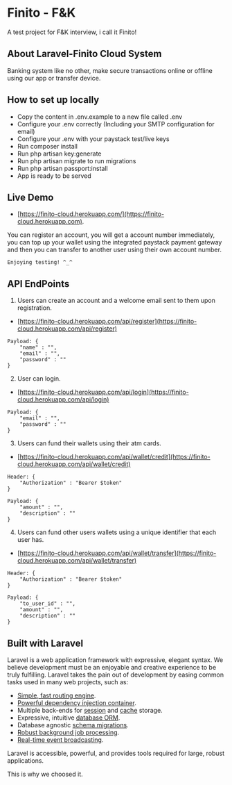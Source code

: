 
# Finito - F&K

A test project for F&K interview, i call it Finito!

## About Laravel-Finito Cloud System

Banking system like no other, make secure transactions online or offline using our app or transfer device.

## How to set up locally
- Copy the content in .env.example to a new file called .env
- Configure your .env correctly (Including your SMTP configuration for email)
- Configure your .env with your paystack test/live keys
- Run composer install
- Run php artisan key:generate
- Run php artisan migrate to run migrations
- Run  php artisan passport:install
- App is ready to be served

## Live Demo

- [https://finito-cloud.herokuapp.com/](https://finito-cloud.herokuapp.com).

You can register an account, you will get a account number immediately, you can top up your wallet
using the integrated paystack payment gateway and then you can transfer to another user using their
own account number.
    
    Enjoying testing! ^_^ 

## API EndPoints

1. Users can create an account and a welcome email sent to them upon registration.
- [https://finito-cloud.herokuapp.com/api/register](https://finito-cloud.herokuapp.com/api/register)


```
Payload: {
    "name" : "",
    "email" : "",
    "password" : ""
}
```

2. User can login.
- [https://finito-cloud.herokuapp.com/api/login](https://finito-cloud.herokuapp.com/api/login)
```
Payload: {
    "email" : "",
    "password" : ""
}
```

3. Users can fund their wallets using their atm cards.
- [https://finito-cloud.herokuapp.com/api/wallet/credit](https://finito-cloud.herokuapp.com/api/wallet/credit)


```
Header: {
    "Authorization" : "Bearer $token"
}

Payload: {
    "amount" : "",
    "description" : ""
}
```

4. Users can fund other users wallets using a unique identifier that each user has.
- [https://finito-cloud.herokuapp.com/api/wallet/transfer](https://finito-cloud.herokuapp.com/api/wallet/transfer)


```
Header: {
    "Authorization" : "Bearer $token"
}

Payload: {
    "to_user_id" : "",
    "amount" : "",
    "description" : ""
}
```


## Built with Laravel
Laravel is a web application framework with expressive, elegant syntax. We believe development must be an enjoyable and creative experience to be truly fulfilling. Laravel takes the pain out of development by easing common tasks used in many web projects, such as:

- [Simple, fast routing engine](https://laravel.com/docs/routing).
- [Powerful dependency injection container](https://laravel.com/docs/container).
- Multiple back-ends for [session](https://laravel.com/docs/session) and [cache](https://laravel.com/docs/cache) storage.
- Expressive, intuitive [database ORM](https://laravel.com/docs/eloquent).
- Database agnostic [schema migrations](https://laravel.com/docs/migrations).
- [Robust background job processing](https://laravel.com/docs/queues).
- [Real-time event broadcasting](https://laravel.com/docs/broadcasting).

Laravel is accessible, powerful, and provides tools required for large, robust applications.

This is why we choosed it.
